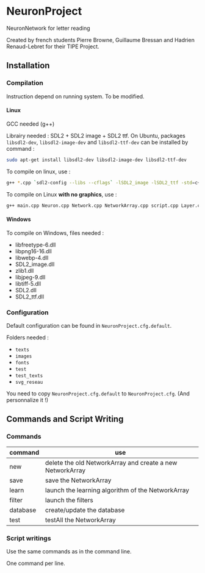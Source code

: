# NeuronProject

NeuronNetwork for letter reading

Created by french students Pierre Browne, Guillaume Bressan and Hadrien Renaud-Lebret for their TIPE Project.

## Installation

### Compilation


Instruction depend on running system. To be modified.

#### Linux

GCC needed (g++)

Librairy needed : SDL2 + SDL2 image + SDL2 ttf. On Ubuntu, packages `libsdl2-dev`, `libsdl2-image-dev` and `libsdl2-ttf-dev` can be installed by command :

```bash
sudo apt-get install libsdl2-dev libsdl2-image-dev libsdl2-ttf-dev
```

To compile on linux, use :

```bash
g++ *.cpp `sdl2-config --libs --cflags` -lSDL2_image -lSDL2_ttf -std=c++14 -o NeuronProject
```

To compile on Linux **with no graphics**, use :

```bash
g++ main.cpp Neuron.cpp Network.cpp NetworkArray.cpp script.cpp Layer.cpp Binding.cpp -std=c++14 -DNO_GRAPHIC -o NeuronProject
```

#### Windows

To compile on Windows, files needed :
- libfreetype-6.dll
- libpng16-16.dll
- libwebp-4.dll
- SDL2_image.dll
- zlib1.dll
- libjpeg-9.dll
- libtiff-5.dll
- SDL2.dll
- SDL2_ttf.dll

### Configuration

Default configuration can be found in `NeuronProject.cfg.default`.

Folders needed :
- `texts`
- `images`
- `fonts`
- `test`
- `test_texts`
- `svg_reseau`

You need to copy `NeuronProject.cfg.default` to `NeuronProject.cfg`. (And personnalize it !)

## Commands and Script Writing

### Commands

| command  | use
| -------- | ---------------------------------------------------------
| new      | delete the old NetworkArray and create a new NetworkArray
| save     | save the NetworkArray
| learn    | launch the learning algorithm of the NetworkArray
| filter   | launch the filters
| database | create/update the database
| test     | testAll the NetworkArray

### Script writings

Use the same commands as in the command line.

One command per line.